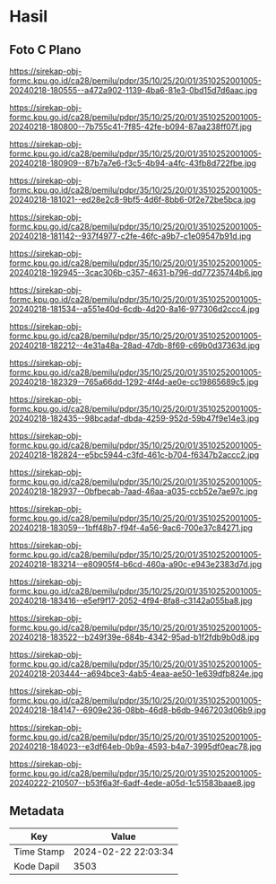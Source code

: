 # Hasil

## Foto C Plano

https://sirekap-obj-formc.kpu.go.id/ca28/pemilu/pdpr/35/10/25/20/01/3510252001005-20240218-180555--a472a902-1139-4ba6-81e3-0bd15d7d6aac.jpg

https://sirekap-obj-formc.kpu.go.id/ca28/pemilu/pdpr/35/10/25/20/01/3510252001005-20240218-180800--7b755c41-7f85-42fe-b094-87aa238ff07f.jpg

https://sirekap-obj-formc.kpu.go.id/ca28/pemilu/pdpr/35/10/25/20/01/3510252001005-20240218-180909--87b7a7e6-f3c5-4b94-a4fc-43fb8d722fbe.jpg

https://sirekap-obj-formc.kpu.go.id/ca28/pemilu/pdpr/35/10/25/20/01/3510252001005-20240218-181021--ed28e2c8-9bf5-4d6f-8bb6-0f2e72be5bca.jpg

https://sirekap-obj-formc.kpu.go.id/ca28/pemilu/pdpr/35/10/25/20/01/3510252001005-20240218-181142--937f4977-c2fe-46fc-a9b7-c1e09547b91d.jpg

https://sirekap-obj-formc.kpu.go.id/ca28/pemilu/pdpr/35/10/25/20/01/3510252001005-20240218-192945--3cac306b-c357-4631-b796-dd77235744b6.jpg

https://sirekap-obj-formc.kpu.go.id/ca28/pemilu/pdpr/35/10/25/20/01/3510252001005-20240218-181534--a551e40d-6cdb-4d20-8a16-977306d2ccc4.jpg

https://sirekap-obj-formc.kpu.go.id/ca28/pemilu/pdpr/35/10/25/20/01/3510252001005-20240218-182212--4e31a48a-28ad-47db-8f69-c69b0d37363d.jpg

https://sirekap-obj-formc.kpu.go.id/ca28/pemilu/pdpr/35/10/25/20/01/3510252001005-20240218-182329--765a66dd-1292-4f4d-ae0e-cc19865689c5.jpg

https://sirekap-obj-formc.kpu.go.id/ca28/pemilu/pdpr/35/10/25/20/01/3510252001005-20240218-182435--98bcadaf-dbda-4259-952d-59b47f9e14e3.jpg

https://sirekap-obj-formc.kpu.go.id/ca28/pemilu/pdpr/35/10/25/20/01/3510252001005-20240218-182824--e5bc5944-c3fd-461c-b704-f6347b2accc2.jpg

https://sirekap-obj-formc.kpu.go.id/ca28/pemilu/pdpr/35/10/25/20/01/3510252001005-20240218-182937--0bfbecab-7aad-46aa-a035-ccb52e7ae97c.jpg

https://sirekap-obj-formc.kpu.go.id/ca28/pemilu/pdpr/35/10/25/20/01/3510252001005-20240218-183059--1bff48b7-f94f-4a56-9ac6-700e37c84271.jpg

https://sirekap-obj-formc.kpu.go.id/ca28/pemilu/pdpr/35/10/25/20/01/3510252001005-20240218-183214--e80905f4-b6cd-460a-a90c-e943e2383d7d.jpg

https://sirekap-obj-formc.kpu.go.id/ca28/pemilu/pdpr/35/10/25/20/01/3510252001005-20240218-183416--e5ef9f17-2052-4f94-8fa8-c3142a055ba8.jpg

https://sirekap-obj-formc.kpu.go.id/ca28/pemilu/pdpr/35/10/25/20/01/3510252001005-20240218-183522--b249f39e-684b-4342-95ad-b1f2fdb9b0d8.jpg

https://sirekap-obj-formc.kpu.go.id/ca28/pemilu/pdpr/35/10/25/20/01/3510252001005-20240218-203444--a694bce3-4ab5-4eaa-ae50-1e639dfb824e.jpg

https://sirekap-obj-formc.kpu.go.id/ca28/pemilu/pdpr/35/10/25/20/01/3510252001005-20240218-184147--6909e236-08bb-46d8-b6db-9467203d06b9.jpg

https://sirekap-obj-formc.kpu.go.id/ca28/pemilu/pdpr/35/10/25/20/01/3510252001005-20240218-184023--e3df64eb-0b9a-4593-b4a7-3995df0eac78.jpg

https://sirekap-obj-formc.kpu.go.id/ca28/pemilu/pdpr/35/10/25/20/01/3510252001005-20240222-210507--b53f6a3f-6adf-4ede-a05d-1c51583baae8.jpg


## Metadata

| Key        | Value               |
| ---------- | ------------------- |
| Time Stamp | 2024-02-22 22:03:34 |
| Kode Dapil | 3503                |



